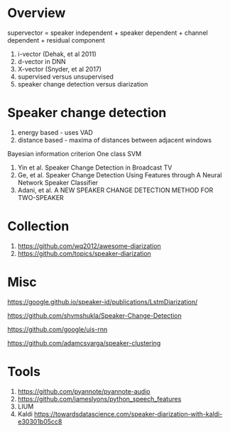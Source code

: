 
# Overview

supervector = speaker independent + speaker dependent + channel dependent + residual component

1. i-vector (Dehak, et al 2011)
2. d-vector in DNN
3. X-vector (Snyder, et al 2017)
3. supervised versus unsupervised
4. speaker change detection versus diarization

# Speaker change detection

1. energy based - uses VAD
2. distance based - maxima of distances between adjacent windows

Bayesian information criterion
One class SVM

1. Yin et al. Speaker Change Detection in Broadcast TV
2. Ge, et al. Speaker Change Detection Using Features through A Neural Network Speaker Classifier
3. Adani, et al.  A NEW SPEAKER CHANGE DETECTION METHOD FOR TWO-SPEAKER

# Collection

1. https://github.com/wq2012/awesome-diarization
2. https://github.com/topics/speaker-diarization

# Misc

https://google.github.io/speaker-id/publications/LstmDiarization/

https://github.com/shvmshukla/Speaker-Change-Detection

https://github.com/google/uis-rnn

https://github.com/adamcsvarga/speaker-clustering

# Tools

1. https://github.com/pyannote/pyannote-audio
2. https://github.com/jameslyons/python_speech_features
3. LIUM
4. Kaldi https://towardsdatascience.com/speaker-diarization-with-kaldi-e30301b05cc8
